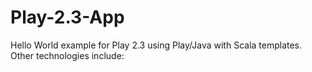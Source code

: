# Play-2.3-App
Hello World example for Play 2.3 using Play/Java with Scala templates. Other technologies include: 
